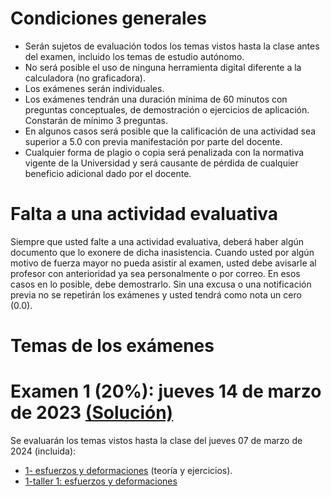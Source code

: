 # Condiciones generales
- Serán sujetos de evaluación todos los temas vistos hasta la clase antes del examen, incluido los temas de estudio autónomo.
- No será posible el uso de ninguna herramienta digital diferente a la calculadora (no graficadora).
- Los exámenes serán individuales.
- Los exámenes tendrán una duración mínima de 60 minutos con preguntas conceptuales, de demostración o ejercicios de aplicación. Constarán de mínimo 3 preguntas.
- En algunos casos será posible que la calificación de una actividad sea superior a 5.0 con previa manifestación por parte del docente.
- Cualquier forma de plagio o copia será penalizada con la normativa vigente de la Universidad y será causante de pérdida de cualquier beneficio adicional dado por el docente.

# Falta a una actividad evaluativa
Siempre que usted falte a una actividad evaluativa, deberá haber algún documento que lo exonere de dicha inasistencia. Cuando usted por algún motivo de fuerza mayor no pueda asistir al examen, usted debe avisarle al profesor con anterioridad ya sea personalmente o por correo. En esos casos en lo posible, debe demostrarlo. Sin una excusa o una notificación previa no se repetirán los exámenes y usted tendrá como nota un cero (0.0).

# Temas de los exámenes
# Examen 1 (20%): jueves 14 de marzo de 2023 [(Solución)](/docs/SOL-examen_1-2024-1s.pdf)
Se evaluarán los temas vistos hasta la clase del jueves 07 de marzo de 2024 (incluida):
* [1- esfuerzos y deformaciones](https://drive.google.com/open?id=104lKfI1VRzslMdFB1pAwGhERrh9oGN1h&usp=drive_fs) (teoría y ejercicios).
* [1-taller 1: esfuerzos y deformaciones](https://drive.google.com/open?id=10QgibnqjxKvLfkhXx6CiD0RVWCu-3Cy_&usp=drive_fs)
